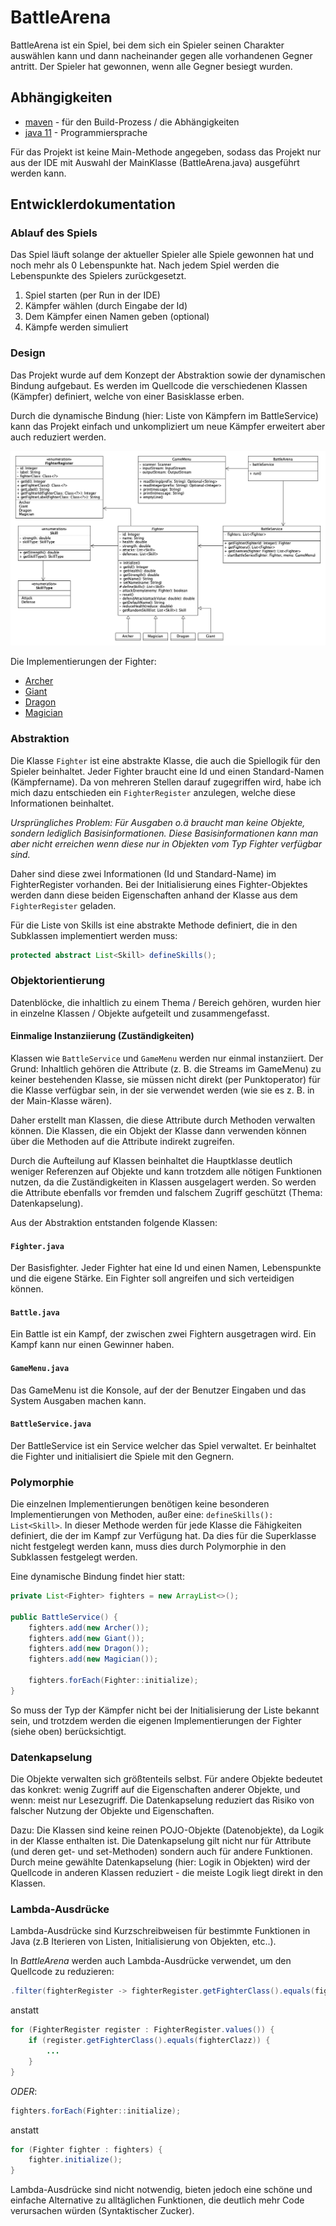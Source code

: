 # BattleArena
BattleArena ist ein Spiel, bei dem sich ein Spieler seinen Charakter auswählen kann und dann nacheinander gegen alle vorhandenen Gegner antritt.
Der Spieler hat gewonnen, wenn alle Gegner besiegt wurden.

## Abhängigkeiten
- [maven](https://maven.apache.org/) - für den Build-Prozess / die Abhängigkeiten
- [java 11](https://www.oracle.com/technetwork/java/javase/downloads/jdk11-downloads-5066655.html) - Programmiersprache

Für das Projekt ist keine Main-Methode angegeben, sodass das Projekt nur aus der IDE mit Auswahl der MainKlasse (BattleArena.java) ausgeführt werden kann.

## Entwicklerdokumentation

### Ablauf des Spiels

Das Spiel läuft solange der aktueller Spieler alle Spiele gewonnen hat und noch mehr als 0 Lebenspunkte hat. Nach jedem Spiel werden die Lebenspunkte des Spielers zurückgesetzt.

1. Spiel starten (per Run in der IDE)
2. Kämpfer wählen (durch Eingabe der Id)
3. Dem Kämpfer einen Namen geben (optional)
4. Kämpfe werden simuliert

### Design
Das Projekt wurde auf dem Konzept der Abstraktion sowie der dynamischen Bindung aufgebaut. Es werden im Quellcode die verschiedenen Klassen (Kämpfer) definiert, welche von einer Basisklasse erben.

Durch die dynamische Bindung (hier: Liste von Kämpfern im BattleService) kann das Projekt einfach und unkompliziert um neue Kämpfer erweitert aber auch reduziert werden.

![UML Diagramm](https://raw.githubusercontent.com/jlndrs/battlearena/master/docs/uml-diagram.png)

Die Implementierungen der Fighter:
- [Archer](https://github.com/jlndrs/battlearena/blob/master/src/main/java/de/juliandrees/battlearena/model/fighter/Archer.java)
- [Giant](https://github.com/jlndrs/battlearena/blob/master/src/main/java/de/juliandrees/battlearena/model/fighter/Giant.java)
- [Dragon](https://github.com/jlndrs/battlearena/blob/master/src/main/java/de/juliandrees/battlearena/model/fighter/Dragon.java)
- [Magician](https://github.com/jlndrs/battlearena/blob/master/src/main/java/de/juliandrees/battlearena/model/fighter/Magician.java)

### Abstraktion
Die Klasse `Fighter` ist eine abstrakte Klasse, die auch die Spiellogik für den Spieler beinhaltet. Jeder Fighter braucht eine Id und einen Standard-Namen (Kämpfername). Da von mehreren Stellen darauf zugegriffen wird, habe ich mich dazu entschieden ein `FighterRegister` anzulegen, welche diese Informationen beinhaltet.

*Ursprüngliches Problem: Für Ausgaben o.ä braucht man keine Objekte, sondern lediglich Basisinformationen. Diese Basisinformationen kann man aber nicht erreichen wenn diese nur in Objekten vom Typ Fighter verfügbar sind.*

Daher sind diese zwei Informationen (Id und Standard-Name) im FighterRegister vorhanden.
Bei der Initialisierung eines Fighter-Objektes werden dann diese beiden Eigenschaften anhand der Klasse aus dem `FighterRegister` geladen.

Für die Liste von Skills ist eine abstrakte Methode definiert, die in den Subklassen implementiert werden muss:

``` java
protected abstract List<Skill> defineSkills();
```



### Objektorientierung
Datenblöcke, die inhaltlich zu einem Thema / Bereich gehören, wurden hier in einzelne Klassen / Objekte aufgeteilt und zusammengefasst. 

#### Einmalige Instanziierung (Zuständigkeiten)
Klassen wie `BattleService` und `GameMenu` werden nur einmal instanziiert. Der Grund: Inhaltlich gehören die Attribute (z. B. die Streams im GameMenu) zu keiner bestehenden Klasse, sie müssen nicht direkt (per Punktoperator) für die Klasse verfügbar sein, in der sie verwendet werden (wie sie es z. B. in der Main-Klasse wären).

Daher erstellt man Klassen, die diese Attribute durch Methoden verwalten können. Die Klassen, die ein Objekt der Klasse dann verwenden können über die Methoden auf die Attribute indirekt zugreifen.

Durch die Aufteilung auf Klassen beinhaltet die Hauptklasse deutlich weniger Referenzen auf Objekte und kann trotzdem alle nötigen Funktionen nutzen, da die Zuständigkeiten in Klassen ausgelagert werden.
So werden die Attribute ebenfalls vor fremden und falschem Zugriff geschützt (Thema: Datenkapselung).

Aus der Abstraktion entstanden folgende Klassen:

#### `Fighter.java`
Der Basisfighter. Jeder Fighter hat eine Id und einen Namen, Lebenspunkte und die eigene Stärke. Ein Fighter soll angreifen und sich verteidigen können.

#### `Battle.java`
Ein Battle ist ein Kampf, der zwischen zwei Fightern ausgetragen wird. Ein Kampf kann nur einen Gewinner haben.

#### `GameMenu.java`
Das GameMenu ist die Konsole, auf der der Benutzer Eingaben und das System Ausgaben machen kann.

#### `BattleService.java`
Der BattleService ist ein Service welcher das Spiel verwaltet. Er beinhaltet die Fighter und initialisiert die Spiele mit den Gegnern. 

### Polymorphie
Die einzelnen Implementierungen benötigen keine besonderen Implementierungen von Methoden, außer eine: `defineSkills(): List<Skill>`. In dieser Methode werden für jede Klasse die Fähigkeiten definiert, die der im Kampf zur Verfügung hat. Da dies für die Superklasse nicht festgelegt werden kann, muss dies durch Polymorphie in den Subklassen festgelegt werden.

Eine dynamische Bindung findet hier statt:

``` java
private List<Fighter> fighters = new ArrayList<>();

public BattleService() {
    fighters.add(new Archer());
    fighters.add(new Giant());
    fighters.add(new Dragon());
    fighters.add(new Magician());

    fighters.forEach(Fighter::initialize);
}
```
So muss der Typ der Kämpfer nicht bei der Initialisierung der Liste bekannt sein, und trotzdem werden die eigenen Implementierungen der Fighter (siehe oben) berücksichtigt.

### Datenkapselung
Die Objekte verwalten sich größtenteils selbst. Für andere Objekte bedeutet das konkret: wenig Zugriff auf die Eigenschaften anderer Objekte, und wenn: meist nur Lesezugriff. Die Datenkapselung reduziert das Risiko von falscher Nutzung der Objekte und Eigenschaften.

Dazu: Die Klassen sind keine reinen POJO-Objekte (Datenobjekte), da Logik in der Klasse enthalten ist.
Die Datenkapselung gilt nicht nur für Attribute (und deren get- und set-Methoden) sondern auch für andere Funktionen.
Durch meine gewählte Datenkapselung (hier: Logik in Objekten) wird der Quellcode in anderen Klassen reduziert - die meiste Logik liegt direkt in den Klassen.


### Lambda-Ausdrücke
Lambda-Ausdrücke sind Kurzschreibweisen für bestimmte Funktionen in Java (z.B Iterieren von Listen, Initialisierung von Objekten, etc..).

In *BattleArena* werden auch Lambda-Ausdrücke verwendet, um den Quellcode zu reduzieren:
``` java
.filter(fighterRegister -> fighterRegister.getFighterClass().equals(fighterClazz))
```

anstatt

``` java
for (FighterRegister register : FighterRegister.values()) {
    if (register.getFighterClass().equals(fighterClazz)) {
        ...
    }
}
```

*ODER*:
``` java
fighters.forEach(Fighter::initialize);
```

anstatt

``` java
for (Fighter fighter : fighters) {
    fighter.initialize();
}
```

Lambda-Ausdrücke sind nicht notwendig, bieten jedoch eine schöne und einfache Alternative zu alltäglichen Funktionen, die deutlich mehr Code verursachen würden (Syntaktischer Zucker).
